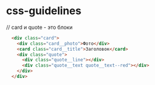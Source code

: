 # css-guidelines




// card и quote - это блоки
```html
  <div class="card">
    <div class="card__photo">Фото</div>
    <card class="card__title">Заголовок</card>
    <div class="quote">
      <div class="quote__line"></div>
      <div class="quote__text quote__text--red"></div>
    </div>
  </div>
```

